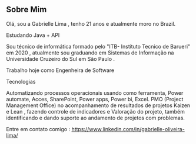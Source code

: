 ## Sobre Mim

Olá, sou a Gabrielle Lima , tenho 21 anos e atualmente moro no Brazil.

Estudando Java + API

Sou técnico de informática formado pelo "ITB- Instituto Tecnico de Barueri" em 2020 , atualmente sou graduando  em Sistemas de Informação  na Universidade Cruzeiro do Sul  em  São Paulo .

Trabalho hoje como Engenheira de Software

Tecnologias 

Automatizando processos operacionais usando como ferramenta, Power automate, Acces, SharePoint, Power apps, Power bi, Excel.
PMO (Project Management Office) no acompanhamento de resultados de projetos Kaizen e Lean , fazendo controle de indicadores e Valoração do projeto, também identificando e dando suporte ao andamento de projetos com problemas.


Entre em contato comigo :
https://www.linkedin.com/in/gabrielle-oliveira-lima/
